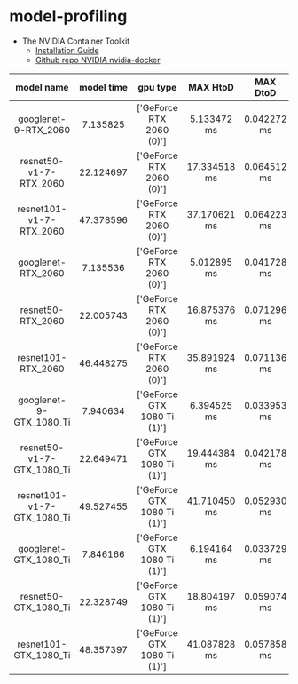 # model-profiling

* The NVIDIA Container Toolkit 
    * [Installation Guide](https://docs.nvidia.com/datacenter/cloud-native/container-toolkit/install-guide.html#docker)
    * [Github repo NVIDIA nvidia-docker](https://github.com/NVIDIA/nvidia-docker)

|model name|model time|gpu type|MAX HtoD|MAX DtoD|MAX DtoH|other
|:---:|:---:|:---:|:---:|:---:|:---:|:---:|
|googlenet-9-RTX_2060|7.135825|['GeForce RTX 2060 (0)']|5.133472 ms|0.042272 ms|0.001343 ms|0.140415 ms|
|resnet50-v1-7-RTX_2060|22.124697|['GeForce RTX 2060 (0)']|17.334518 ms|0.064512 ms|0.001952 ms|0.206175 ms|
|resnet101-v1-7-RTX_2060|47.378596|['GeForce RTX 2060 (0)']|37.170621 ms|0.064223 ms|0.001888 ms|0.183999 ms|
|googlenet-RTX_2060|7.135536|['GeForce RTX 2060 (0)']|5.012895 ms|0.041728 ms|0.001312 ms|0.140030 ms|
|resnet50-RTX_2060|22.005743|['GeForce RTX 2060 (0)']|16.875376 ms|0.071296 ms|0.001920 ms|0.253855 ms|
|resnet101-RTX_2060|46.448275|['GeForce RTX 2060 (0)']|35.891924 ms|0.071136 ms|0.002272 ms|0.253214 ms|
|googlenet-9-GTX_1080_Ti|7.940634|['GeForce GTX 1080 Ti (1)']|6.394525 ms|0.033953 ms|0.001152 ms|0.092323 ms|
|resnet50-v1-7-GTX_1080_Ti|22.649471|['GeForce GTX 1080 Ti (1)']|19.444384 ms|0.042178 ms|0.002496 ms|0.097476 ms|
|resnet101-v1-7-GTX_1080_Ti|49.527455|['GeForce GTX 1080 Ti (1)']|41.710450 ms|0.052930 ms|0.001728 ms|0.097284 ms|
|googlenet-GTX_1080_Ti|7.846166|['GeForce GTX 1080 Ti (1)']|6.194164 ms|0.033729 ms|0.001152 ms|0.064675 ms|
|resnet50-GTX_1080_Ti|22.328749|['GeForce GTX 1080 Ti (1)']|18.804197 ms|0.059074 ms|0.001568 ms|0.123749 ms|
|resnet101-GTX_1080_Ti|48.357397|['GeForce GTX 1080 Ti (1)']|41.087828 ms|0.057858 ms|0.001568 ms|0.123461 ms|
